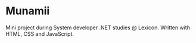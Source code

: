 # Munamii
Mini project during System developer .NET studies @ Lexicon. Written with HTML, CSS and JavaScript.
